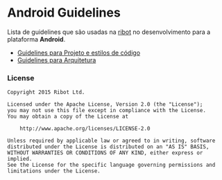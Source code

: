 # Android Guidelines

Lista de guidelines que são usadas na [ribot](http://ribot.co.uk) no desenvolvimento para a plataforma __Android__. 

* [Guidelines para Projeto e estilos de código](project_and_code_guidelines.md)
* [Guidelines para Arquitetura](architecture_guidelines/android_architecture.md)

### License

```
Copyright 2015 Ribot Ltd.

Licensed under the Apache License, Version 2.0 (the "License");
you may not use this file except in compliance with the License.
You may obtain a copy of the License at

    http://www.apache.org/licenses/LICENSE-2.0

Unless required by applicable law or agreed to in writing, software
distributed under the License is distributed on an "AS IS" BASIS,
WITHOUT WARRANTIES OR CONDITIONS OF ANY KIND, either express or implied.
See the License for the specific language governing permissions and
limitations under the License.
```